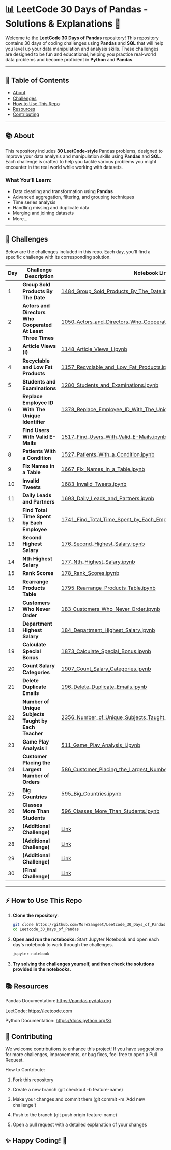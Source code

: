 # 📊 LeetCode 30 Days of Pandas - Solutions & Explanations 🚀

Welcome to the **LeetCode 30 Days of Pandas** repository! This repository contains 30 days of coding challenges using **Pandas** and **SQL** that will help you level up your data manipulation and analysis skills. These challenges are designed to be fun and educational, helping you practice real-world data problems and become proficient in **Python** and **Pandas**.

---

## 🌟 Table of Contents

- [About](#about)
- [Challenges](#challenges)
- [How to Use This Repo](#how-to-use-this-repo)
- [Resources](#resources)
- [Contributing](#contributing)

---

## 📚 About

This repository includes **30 LeetCode-style** Pandas problems, designed to improve your data analysis and manipulation skills using **Pandas** and **SQL**. Each challenge is crafted to help you tackle various problems you might encounter in the real world while working with datasets.

### What You’ll Learn:
- Data cleaning and transformation using **Pandas**
- Advanced aggregation, filtering, and grouping techniques
- Time series analysis
- Handling missing and duplicate data
- Merging and joining datasets
- More...

---

## 📝 Challenges

Below are the challenges included in this repo. Each day, you'll find a specific challenge with its corresponding solution.

| Day  | Challenge Description                                  | Notebook Link                                    |
|------|--------------------------------------------------------|-------------------------------------------------|
| 1    | **Group Sold Products By The Date**                    | [1484_Group_Sold_Products_By_The_Date.ipynb](1484_Group_Sold_Products_By_The_Date.ipynb) |
| 2    | **Actors and Directors Who Cooperated At Least Three Times** | [1050_Actors_and_Directors_Who_Cooperated_At_Least_Three_Times.ipynb](1050_Actors_and_Directors_Who_Cooperated_At_Least_Three_Times.ipynb) |
| 3    | **Article Views (I)**                                  | [1148_Article_Views_I.ipynb](1148_Article_Views_I.ipynb) |
| 4    | **Recyclable and Low Fat Products**                    | [1157_Recyclable_and_Low_Fat_Products.ipynb](1157_Recyclable_and_Low_Fat_Products.ipynb) |
| 5    | **Students and Examinations**                          | [1280_Students_and_Examinations.ipynb](1280_Students_and_Examinations.ipynb) |
| 6    | **Replace Employee ID With The Unique Identifier**     | [1378_Replace_Employee_ID_With_The_Unique_Identifier.ipynb](1378_Replace_Employee_ID_With_The_Unique_Identifier.ipynb) |
| 7    | **Find Users With Valid E-Mails**                      | [1517_Find_Users_With_Valid_E-Mails.ipynb](1517_Find_Users_With_Valid_E-Mails.ipynb) |
| 8    | **Patients With a Condition**                          | [1527_Patients_With_a_Condition.ipynb](1527_Patients_With_a_Condition.ipynb) |
| 9    | **Fix Names in a Table**                               | [1667_Fix_Names_in_a_Table.ipynb](1667_Fix_Names_in_a_Table.ipynb) |
| 10   | **Invalid Tweets**                                     | [1683_Invalid_Tweets.ipynb](1683_Invalid_Tweets.ipynb) |
| 11   | **Daily Leads and Partners**                           | [1693_Daily_Leads_and_Partners.ipynb](1693_Daily_Leads_and_Partners.ipynb) |
| 12   | **Find Total Time Spent by Each Employee**             | [1741_Find_Total_Time_Spent_by_Each_Employee.ipynb](1741_Find_Total_Time_Spent_by_Each_Employee.ipynb) |
| 13   | **Second Highest Salary**                              | [176_Second_Highest_Salary.ipynb](176_Second_Highest_Salary.ipynb) |
| 14   | **Nth Highest Salary**                                 | [177_Nth_Highest_Salary.ipynb](177_Nth_Highest_Salary.ipynb) |
| 15   | **Rank Scores**                                        | [178_Rank_Scores.ipynb](178_Rank_Scores.ipynb) |
| 16   | **Rearrange Products Table**                           | [1795_Rearrange_Products_Table.ipynb](1795_Rearrange_Products_Table.ipynb) |
| 17   | **Customers Who Never Order**                          | [183_Customers_Who_Never_Order.ipynb](183_Customers_Who_Never_Order.ipynb) |
| 18   | **Department Highest Salary**                          | [184_Department_Highest_Salary.ipynb](184_Department_Highest_Salary.ipynb) |
| 19   | **Calculate Special Bonus**                            | [1873_Calculate_Special_Bonus.ipynb](1873_Calculate_Special_Bonus.ipynb) |
| 20   | **Count Salary Categories**                            | [1907_Count_Salary_Categories.ipynb](1907_Count_Salary_Categories.ipynb) |
| 21   | **Delete Duplicate Emails**                            | [196_Delete_Duplicate_Emails.ipynb](196_Delete_Duplicate_Emails.ipynb) |
| 22   | **Number of Unique Subjects Taught by Each Teacher**   | [2356_Number_of_Unique_Subjects_Taught_by_Each_Teacher.ipynb](2356_Number_of_Unique_Subjects_Taught_by_Each_Teacher.ipynb) |
| 23   | **Game Play Analysis I**                               | [511_Game_Play_Analysis_I.ipynb](511_Game_Play_Analysis_I.ipynb) |
| 24   | **Customer Placing the Largest Number of Orders**      | [586_Customer_Placing_the_Largest_Number_of_Orders.ipynb](586_Customer_Placing_the_Largest_Number_of_Orders.ipynb) |
| 25   | **Big Countries**                                      | [595_Big_Countries.ipynb](595_Big_Countries.ipynb) |
| 26   | **Classes More Than Students**                         | [596_Classes_More_Than_Students.ipynb](596_Classes_More_Than_Students.ipynb) |
| 27   | **(Additional Challenge)**                             | [Link](#)                                         |
| 28   | **(Additional Challenge)**                             | [Link](#)                                         |
| 29   | **(Additional Challenge)**                             | [Link](#)                                         |
| 30   | **(Final Challenge)**                                  | [Link](#)                                         |

---

## ⚡ How to Use This Repo

1. **Clone the repository**:
   ```bash
   git clone https://github.com/MoreSangeet/Leetcode_30_Days_of_Pandas.git
   cd Leetcode_30_Days_of_Pandas
   ```

2. **Open and run the notebooks:**
Start Jupyter Notebook and open each day's notebook to work through the challenges.

   ```bash
   jupyter notebook
   ```

3. **Try solving the challenges yourself, and then check the solutions provided in the notebooks.**


## 📚 **Resources**  

   Pandas Documentation: https://pandas.pydata.org

   LeetCode: https://leetcode.com

   Python Documentation: https://docs.python.org/3/

## 🤝 **Contributing**
We welcome contributions to enhance this project! If you have suggestions for more challenges, improvements, or bug fixes, feel free to open a Pull Request.

How to Contribute:
1. Fork this repository

2. Create a new branch (git checkout -b feature-name)

3. Make your changes and commit them (git commit -m 'Add new challenge')

4. Push to the branch (git push origin feature-name)

5. Open a pull request with a detailed explanation of your changes

## **✨ Happy Coding! 🚀**
